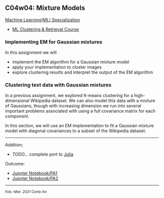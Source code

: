 ## C04w04: Mixture Models

[Machine Learning(ML) Specialization](https://www.coursera.org/specializations/machine-learning)
  - [ML Clustering & Retrieval Course](https://www.coursera.org/learn/ml-clustering-and-retrieval/home/welcome)

### Implementing EM for Gaussian mixtures
In this assignment we will

  - implement the EM algorithm for a Gaussian mixture model
  - apply your implementation to cluster images
  - explore clustering results and interpret the output of the EM algorithm

### Clustering text data with Gaussian mixtures

In a previous assignment, we explored K-means clustering for a high-dimensional Wikipedia dataset. We can also model this data with a mixture of Gaussians, though with increasing dimension we run into several important problems associated with using a full covariance matrix for each component.

In this section, we will use an EM implementation to fit a Gaussian mixture model with diagonal covariances to a subset of the Wikipedia dataset.


<hr />

Addition;
  - <em>TODO...</em> complete port to [Julia](https://www.julialang.org/)

Outcome:
  - [Jupyter Notebook/PA1](https://github.com/pascal-p/ML_UW_Spec/blob/main/C04/w04/C04w04_nb_pa1.ipynb)
  - [Jupyter Notebook/PA2](https://github.com/pascal-p/ML_UW_Spec/blob/main/C04/w04/C04w04_nb_pa2.ipynb)

<hr />
<p><sub><em>Feb.-Mar. 2021 Corto Inc</sub></em></p>
